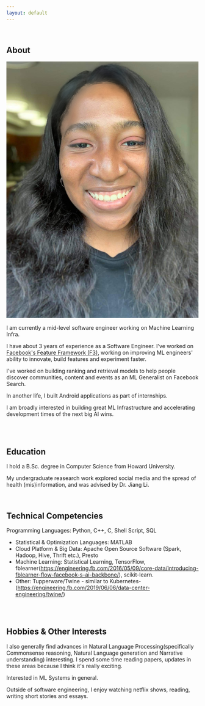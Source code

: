 ```yaml
---
layout: default
---
```


<br>

## About

<img class="profile-picture" src="me.jpeg">

I am currently a mid-level software engineer working on Machine Learning Infra.

I have about 3 years of experience as a Software Engineer.  I've worked on <a href="https://atscaleconference.com/videos/ai-scale-2020-f3-next-generation-feature-framework-at-facebook/"> Facebook's Feature Framework (F3)</a>, working on improving ML engineers' ability to innovate, build features and experiment faster.  
  
I've worked on building ranking and retrieval models to help people discover communities, content and events as an ML Generalist on Facebook Search.
 
In another life, I built Android applications as part of internships.

I am broadly interested in building great ML Infrastructure and accelerating development times of the next big AI wins.

<br>



<br>

## Education

I hold a B.Sc. degree in Computer Science from Howard University.

My undergraduate reasearch work explored social media and the spread of health (mis)information, and was advised by Dr. Jiang Li.

<br>


## Technical Competencies

Programming Languages: Python, C++, C, Shell Script, SQL
- Statistical & Optimization Languages:  MATLAB
- Cloud Platform & Big Data: Apache Open Source Software (Spark, Hadoop, Hive, Thrift etc.), Presto
- Machine Learning: Statistical Learning, TensorFlow, fblearner(https://engineering.fb.com/2016/05/09/core-data/introducing-fblearner-flow-facebook-s-ai-backbone/), scikit-learn.
- Other: Tupperware/Twine - similar to Kubernetes- (https://engineering.fb.com/2019/06/06/data-center-engineering/twine/)



<br>



<br>

## Hobbies & Other Interests

I also generally find advances in Natural Language Processing(specifically Commonsense reasoning, Natural Language generation and Narrative understanding)  interesting. I spend some time reading papers, updates in these areas because I think it's really exciting.

Interested in ML Systems in general.


Outside of software engineering, I enjoy watching netflix shows, reading, writing short stories and essays.


<br><br><br>
